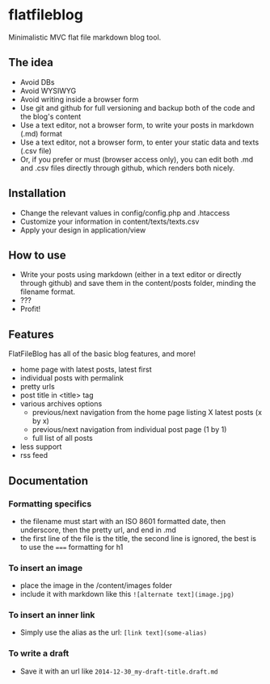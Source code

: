 flatfileblog
============

Minimalistic MVC flat file markdown blog tool.

## The idea

- Avoid DBs
- Avoid WYSIWYG
- Avoid writing inside a browser form
- Use git and github for full versioning and backup both of the code and the blog's content
- Use a text editor, not a browser form, to write your posts in markdown (.md) format
- Use a text editor, not a browser form, to enter your static data and texts (.csv file)
- Or, if you prefer or must (browser access only), you can edit both .md and .csv files directly through github, which renders both nicely.

## Installation

- Change the relevant values in config/config.php and .htaccess
- Customize your information in content/texts/texts.csv
- Apply your design in application/view

## How to use

- Write your posts using markdown (either in a text editor or directly through github) and save them in the content/posts folder, minding the filename format.
- ???
- Profit!

## Features

FlatFileBlog has all of the basic blog features, and more!

- home page with latest posts, latest first
- individual posts with permalink
- pretty urls
- post title in &lt;title&gt; tag
- various archives options
  - previous/next navigation from the home page listing X latest posts (x by x)
  - previous/next navigation from individual post page (1 by 1)
  - full list of all posts
- less support
- rss feed
  
## Documentation

### Formatting specifics

- the filename must start with an ISO 8601 formatted date, then underscore, then the pretty url, and end in .md
- the first line of the file is the title, the second line is ignored, the best is to use the `===` formatting for h1 

### To insert an image

- place the image in the /content/images folder
- include it with markdown like this `![alternate text](image.jpg)`


### To insert an inner link

- Simply use the alias as the url: `[link text](some-alias)`

### To write a draft

- Save it with an url like `2014-12-30_my-draft-title.draft.md`
